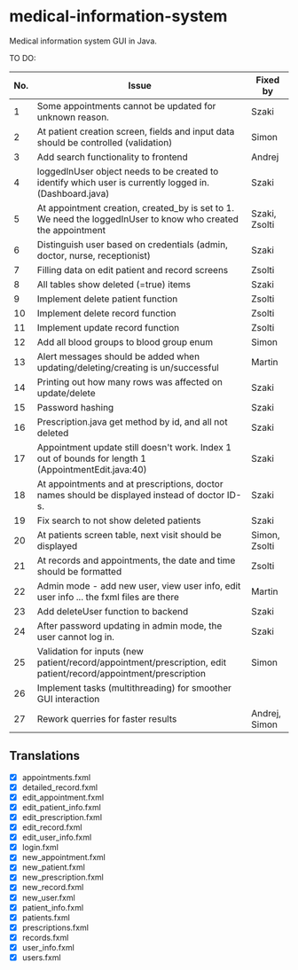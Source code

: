 # medical-information-system
Medical information system GUI in Java.

TO DO:

| No. 	 | Issue                                                                                                         	             | Fixed by 	     |
|-------|-----------------------------------------------------------------------------------------------------------------------------|----------------|
| 1   	 | Some appointments cannot be updated for unknown reason.                                                       	             | 	Szaki         |
| 2   	 | At patient creation screen, fields and input data should be controlled (validation)                                       	 | 	Simon         |
| 3   	 | Add search functionality to frontend                                                                                     	  | Andrej	        |
| 4   	 | loggedInUser object needs to be created to identify which user is currently logged in. (Dashboard.java)       	             | Szaki          |
| 5   	 | At appointment creation, created_by is set to 1. We need the loggedInUser to know who created the appointment 	             | Szaki, Zsolti	 |
| 6   	 | Distinguish user based on credentials (admin, doctor, nurse, receptionist)                                    	             | Szaki	         |
| 7   	 | Filling data on edit patient and record screens                                                               	             | Zsolti	        |
| 8   	 | All tables show deleted (=true) items                                                         	                             | Szaki	         |
| 9   	 | Implement delete patient function                                                                             	             | Zsolti         |
| 10  	 | Implement delete record function                                                                              	             | Zsolti         |
| 11  	 | Implement update record function                                                                              	             | Zsolti         |
| 12  	 | Add all blood groups to  blood group enum                                                             	                     | Simon	         |
| 13  	 | Alert messages should be added when updating/deleting/creating is un/successful                                             | Martin         |
| 14  	 | Printing out how many rows was affected on update/delete                                                                    | Szaki          |
| 15 	  | Password hashing                                                                                                            | Szaki          |
| 16 	  | Prescription.java get method by id, and all not deleted                                                                     | Szaki          |
| 17 	  | Appointment update still doesn't work. Index 1 out of bounds for length 1 (AppointmentEdit.java:40)                         | Szaki          |
| 18 	  | At appointments and at prescriptions, doctor names should be displayed instead of doctor ID-s.                              | Szaki          |
| 19 	  | Fix search to not show deleted patients                                                                                     | Szaki          |
| 20 	  | At patients screen table, next visit should be displayed                                                                    | Simon, Zsolti  |
| 21 	  | At records and appointments, the date and time should be formatted                                                          | Zsolti         |
| 22 	  | Admin mode - add new user, view user info, edit user info ... the fxml files are there                                      | Martin         |
| 23 	  | Add deleteUser function to backend                                                                                          | Szaki          |
| 24 	  | After password updating in admin mode, the user cannot log in.                                                              | Szaki          |
| 25 	  | Validation for inputs (new patient/record/appointment/prescription, edit patient/record/appointment/prescription            | Simon          |
| 26 	  | Implement tasks (multithreading) for smoother GUI interaction                                                               |                |
| 27 	  | Rework querries for faster results                                                                                          | Andrej, Simon  |

## Translations 
- [X] appointments.fxml 
- [X] detailed_record.fxml
- [X] edit_appointment.fxml
- [X] edit_patient_info.fxml
- [X] edit_prescription.fxml
- [X] edit_record.fxml
- [X] edit_user_info.fxml
- [X] login.fxml
- [X] new_appointment.fxml
- [X] new_patient.fxml
- [X] new_prescription.fxml
- [X] new_record.fxml
- [X] new_user.fxml
- [x] patient_info.fxml
- [X] patients.fxml
- [X] prescriptions.fxml
- [X] records.fxml
- [X] user_info.fxml
- [X] users.fxml